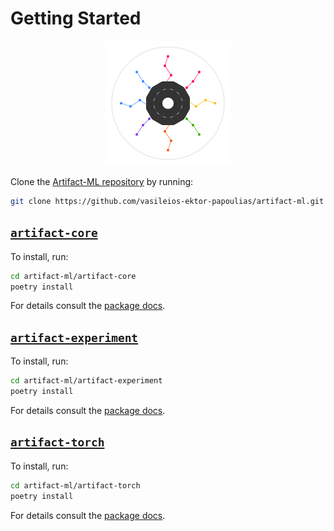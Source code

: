 # Getting Started  

<p align="center">
  <img src="../assets/artifact_ml_logo.svg" width="200" alt="Artifact-ML Logo">
</p>  

Clone the [Artifact-ML repository](https://github.com/vasileios-ektor-papoulias/artifact-ml/tree/main) by running:  

```bash
git clone https://github.com/vasileios-ektor-papoulias/artifact-ml.git
```
## [`artifact-core`](https://github.com/vasileios-ektor-papoulias/artifact-ml/tree/main/artifact-core)  
To install, run:  

```bash
cd artifact-ml/artifact-core
poetry install
```
For details consult the [package docs](../../artifact-core/docs/pages/home.md).  

## [`artifact-experiment`](https://github.com/vasileios-ektor-papoulias/artifact-ml/tree/main/artifact-experiment)  
To install, run: 

```bash
cd artifact-ml/artifact-experiment
poetry install
```
For details consult the [package docs](../../artifact-experiment/docs/pages/home.md).  

## [`artifact-torch`](https://github.com/vasileios-ektor-papoulias/artifact-ml/tree/main/artifact-torch)  
To install, run: 

```bash
cd artifact-ml/artifact-torch
poetry install
```

For details consult the [package docs](../../artifact-torch/docs/pages/home.md).  
